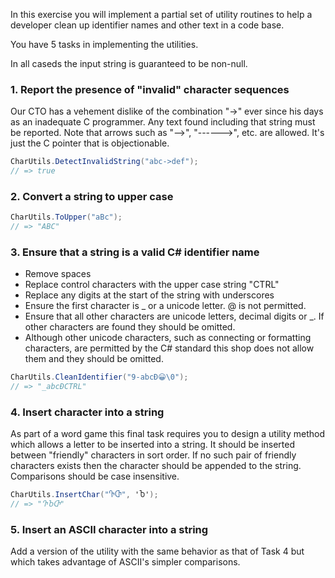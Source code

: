 In this exercise you will implement a partial set of utility routines to help a developer
clean up identifier names and other text in a code base.

You have 5 tasks in implementing the utilities.

In all caseds the input string is guaranteed to be non-null.

### 1. Report the presence of "invalid" character sequences

Our CTO has a vehement dislike of the combination "->" ever since his days as an inadequate
C programmer. Any text found including that string must be reported.
Note that arrows such as "-->", "------>", etc. are allowed. It's just the C pointer that is objectionable.

```csharp
CharUtils.DetectInvalidString("abc->def");
// => true
```

### 2. Convert a string to upper case

```csharp
CharUtils.ToUpper("aBc");
// => "ABC"
```

### 3. Ensure that a string is a valid C# identifier name

- Remove spaces
- Replace control characters with the upper case string "CTRL"
- Replace any digits at the start of the string with underscores
- Ensure the first character is \_ or a unicode letter. @ is not permitted.
- Ensure that all other characters are unicode letters, decimal digits or \_.
  If other characters are found they should be omitted.
- Although other unicode characters, such as connecting or formatting characters,
  are permitted by the C# standard this shop does not allow them and
  they should be omitted.

```csharp
CharUtils.CleanIdentifier("9-abcĐ😀\0");
// => "_abcĐCTRL"
```

### 4. Insert character into a string

As part of a word game this final task requires you to design a utility method which allows
a letter to be inserted into a string. It should be inserted between "friendly"
characters in sort order. If no such pair of friendly characters exists
then the character should be appended to the string. Comparisons should be case insensitive.

```csharp
CharUtils.InsertChar("ႥႧ", 'Ⴆ');
// => "ႥႦႧ"
```

### 5. Insert an ASCII character into a string

Add a version of the utility with the same behavior as that of Task 4 but
which takes advantage of ASCII's simpler comparisons.
